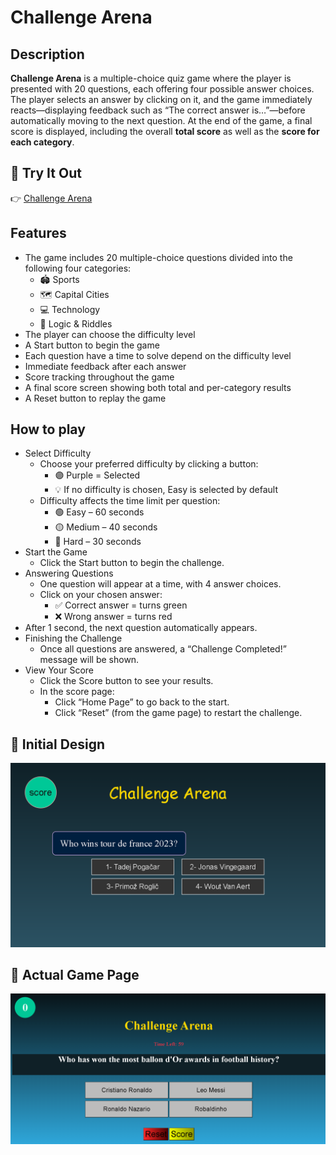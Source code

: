 # Challenge Arena


## Description
__Challenge Arena__ is a multiple-choice quiz game where the player is presented with 20 questions, each offering four possible answer choices. The player selects an answer by clicking on it, and the game immediately reacts—displaying feedback such as “The correct answer is…”—before automatically moving to the next question. At the end of the game, a final score is displayed, including the overall __total score__ as well as the __score for each category__.

## 🔗 Try It Out
👉 [Challenge Arena](https://challenge-arena.surge.sh/index.html)

## Features
- The game includes 20 multiple-choice questions divided into the following four categories:
   - 🏟️ Sports
   - 🗺️ Capital Cities
   - 💻 Technology
   - 🧠 Logic & Riddles
- The player can choose the difficulty level
- A Start button to begin the game
- Each question have a time to solve depend on the difficulty level
- Immediate feedback after each answer
- Score tracking throughout the game
- A final score screen showing both total and per-category results
- A Reset button to replay the game
## How to play
- Select Difficulty
  - Choose your preferred difficulty by clicking a button:
    - 🟣 Purple = Selected
    - 💡 If no difficulty is chosen, Easy is selected by default
  - Difficulty affects the time limit per question:
    - 🟢 Easy – 60 seconds
    - 🟡 Medium – 40 seconds
    - 🔴 Hard – 30 seconds
- Start the Game
  - Click the Start button to begin the challenge.
- Answering Questions
  - One question will appear at a time, with 4 answer choices.
  - Click on your chosen answer:
    - ✅ Correct answer = turns green
    - ❌ Wrong answer = turns red
- After 1 second, the next question automatically appears.
- Finishing the Challenge
  - Once all questions are answered, a “Challenge Completed!” message will be shown.
- View Your Score
  - Click the Score button to see your results.
  - In the score page:
    - Click “Home Page” to go back to the start.
    - Click “Reset” (from the game page) to restart the challenge.

## 🚧 Initial Design
![Initial Game page](assets/challenge-arena.png)

## 🎯 Actual Game Page
![Real Game page](assets/Real-Game.png)